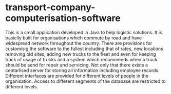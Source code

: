 # transport-company-computerisation-software
This is a small application developed in Java to help logistic solutions.
It is basiclly built for organisations which commute by road and have widespread network 
throughout the country. There are provisions for customisig the software to the fullest including that of rates,  new locations removing old sites, adding new trucks to the fleet and even for keeping track of usage of trucks and a system which recommends when a truck should be send for repair and servicing. 
Not only that there exists a centarlised server for storing all information including employee records. Different interfaces are provided for different
levels of people in the organisation. Access to different segments of the database are restricted to different levels.
